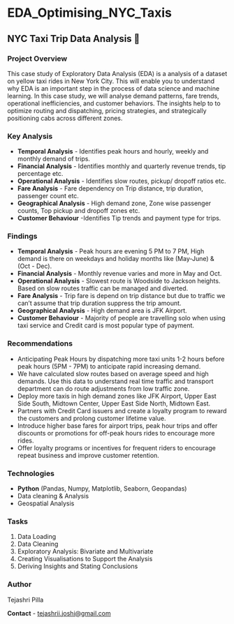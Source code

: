 # EDA_Optimising_NYC_Taxis
## NYC Taxi Trip Data Analysis 🚖

### Project Overview

This case study of Exploratory Data Analysis (EDA) is a analysis of a dataset on yellow taxi rides in New York City. This will enable you to understand why EDA is an important step in the process of data science and machine learning. In this case study, we will analyse demand patterns, fare trends, operational inefficiencies, and customer behaviors. The insights help to to optimize routing and dispatching, pricing strategies, and strategically positioning cabs across different zones.

### Key Analysis

- **Temporal Analysis** - Identifies peak hours and hourly, weekly and monthly demand of trips.
- **Financial Analysis** - Identifies monthly and quarterly revenue trends, tip percentage etc.
- **Operational Analysis** - Identifies slow routes, pickup/ dropoff ratios etc.
- **Fare Analysis** - Fare dependency on Trip distance, trip duration, passenger count etc.
- **Geographical Analysis** - High demand zone, Zone wise passenger counts, Top pickup and dropoff zones etc.
- **Customer Behaviour** -Identifies Tip trends and payment type for trips.

### Findings

- **Temporal Analysis** - Peak hours are evening 5 PM to 7 PM, High demand is there on weekdays and holiday months like (May-June) & (Oct - Dec).
- **Financial Analysis** - Monthly revenue varies and more in May and Oct.
- **Operational Analysis** - Slowest route is Woodside to Jackson heights. Based on slow routes traffic can be managed and diverted.
- **Fare Analysis** - Trip fare is depend on trip distance but due to traffic we can’t assume that trip duration suppress the trip amount.
- **Geographical Analysis** - High demand area is JFK Airport.
- **Customer Behaviour** - Majority of people are travelling solo when using taxi service and Credit card is most popular type of payment.

### Recommendations

- Anticipating Peak Hours by dispatching more taxi units 1-2 hours before peak hours (5PM - 7PM) to anticipate rapid increasing demand.
- We have calculated slow routes based on average speed and high demands. Use this data to understand real time traffic and transport department can do route adjustments from low traffic zone.
- Deploy more taxis in high demand zones like JFK Airport, Upper East Side South, Midtown Center, Upper East Side North, Midtown East.
- Partners with Credit Card issuers and create a loyalty program to reward the customers and prolong customer lifetime value.
- Introduce higher base fares for airport trips, peak hour trips and offer discounts or promotions for off-peak hours rides to encourage more rides.
- Offer loyalty programs or incentives for frequent riders to encourage repeat business and improve customer retention.

### Technologies
- **Python** (Pandas, Numpy, Matplotlib, Seaborn, Geopandas)
- Data cleaning & Analysis
- Geospatial Analysis

### Tasks
1. Data Loading
2. Data Cleaning
3. Exploratory Analysis: Bivariate and Multivariate
4. Creating Visualisations to Support the Analysis
5. Deriving Insights and Stating Conclusions

### Author
  Tejashri Pilla
 
  **Contact** - tejashrii.joshi@gmail.com
